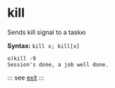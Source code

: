 # kill

Sends kill signal to a taskю

**Syntax:** ```kill x; kill[x]```

```o
o)kill -9
Session's done, a job well done.
```

::: see
[exit](/verbs/other/exit.md)
:::
